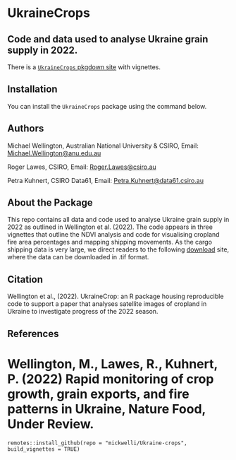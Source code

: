 # UkraineCrops

## Code and data used to analyse Ukraine grain supply in 2022.

There is a [`UkraineCrops` pkgdown
site](https://mickwelli.github.io/UkraineCrops/) with vignettes.


## Installation

You can install the `UkraineCrops` package using the command below.

## Authors

Michael Wellington, Australian National University & CSIRO, Email:
<Michael.Wellington@anu.edu.au>

Roger Lawes, CSIRO, Email: <Roger.Lawes@csiro.au>

Petra Kuhnert, CSIRO Data61, Email: <Petra.Kuhnert@data61.csiro.au>


## About the Package

This repo contains all data and code used to analyse Ukraine grain supply in 2022 as outlined in Wellington et al. (2022).  The code appears in three vignettes that outline the NDVI analysis and code for visualising cropland fire area percentages and mapping shipping movements. As the cargo shipping data is very large, we direct readers to the following [download](https://www.emodnet-humanactivities.eu/view-data.php) site, where the data can be downloaded in .tif format. 


## Citation

Wellington et al., (2022). UkraineCrop: an R package housing reproducible code to support a paper that analyses satellite images of cropland in Ukraine to investigate progress of the 2022 season. 

   
   
## References

Wellington, M., Lawes, R., Kuhnert, P. (2022) Rapid monitoring of crop growth, grain exports, and fire patterns in Ukraine, Nature Food, Under Review.
=======
    remotes::install_github(repo = "mickwelli/Ukraine-crops", build_vignettes = TRUE)

